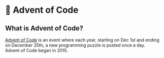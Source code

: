 # :christmas_tree: Advent of Code

## What is Advent of Code?

[Advent of Code](http://adventofcode.com) is an event where each year, starting on Dec 1st and ending on December 25th, a new programming puzzle is posted once a day. Advent of Code began in 2015.